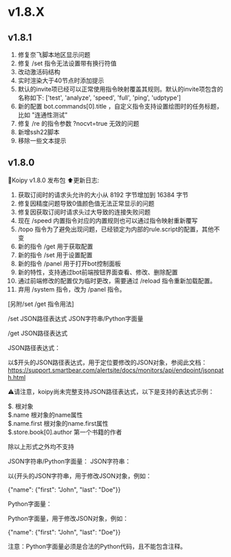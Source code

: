 # v1.8.X

## v1.8.1

1. 修复奈飞脚本地区显示问题
2. 修复 /set 指令无法设置带有换行符值
3. 改动激活码结构
4. 实时渲染大于40节点时添加提示
5. 默认的invite项已经可以正常使用指令映射覆盖其规则。默认的invite项包含的名称如下: \['test', 'analyze', 'speed', 'full', 'ping', 'udptype']
6. 新的配置 bot.commands\[0].title ，自定义指令支持设置绘图时的任务标题，比如 "连通性测试"
7. 修复 /re 的指令参数 ?nocvt=true 无效的问题
8. 新增ssh22脚本
9. 移除一些文本提示

## v1.8.0

🔔Koipy v1.8.0 发布包 ⬆️更新日志:

1. 获取订阅时的请求头允许的大小从 8192 字节增加到 16384 字节
2. 修复因精度问题导致0值颜色值无法正常显示的问题
3. 修复因获取订阅时请求头过大导致的连接失败问题
4. 现在 /speed 内置指令对应的内置规则也可以通过指令映射重新覆写
5. /topo 指令为了避免出现问题，已经锁定为内部的rule.script的配置，其他不变
6. 新的指令 /get 用于获取配置
7. 新的指令 /set 用于设置配置
8. 新的指令 /panel 用于打开bot控制面板
9. 新的特性，支持通过bot前端按钮界面查看、修改、删除配置
10. 通过前端修改的配置仅为临时更改，需要通过 /reload 指令重新加载配置。
11. 弃用 /system 指令，改为 /panel 指令。

\[另附/set /get 指令用法]

/set JSON路径表达式 JSON字符串/Python字面量

/get JSON路径表达式

JSON路径表达式：

以$开头的JSON路径表达式，用于定位要修改的JSON对象，参阅此文档： https://support.smartbear.com/alertsite/docs/monitors/api/endpoint/jsonpath.html

⚠️请注意，koipy尚未完整支持JSON路径表达式，以下是支持的表达式示例：

$. 根对象\
$.name 根对象的name属性\
$.name.first 根对象的name.first属性\
$.store.book\[0].author 第一个书籍的作者

除以上形式之外均不支持

JSON字符串/Python字面量： JSON字符串：

以{开头的JSON字符串，用于修改JSON对象，例如：

{"name": {"first": "John", "last": "Doe"\}}

Python字面量：

Python字面量，用于修改JSON对象，例如：

{"name": {"first": "John", "last": "Doe"\}}

注意：Python字面量必须是合法的Python代码，且不能包含注释。
